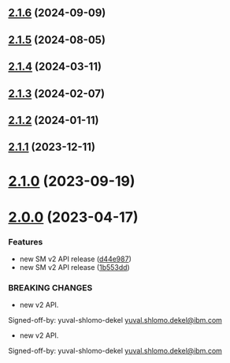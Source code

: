 ## [2.1.6](https://github.com/IBM/secrets-manager-python-sdk/compare/v2.1.5...v2.1.6) (2024-09-09)

## [2.1.5](https://github.com/IBM/secrets-manager-python-sdk/compare/v2.1.4...v2.1.5) (2024-08-05)

## [2.1.4](https://github.com/IBM/secrets-manager-python-sdk/compare/v2.1.3...v2.1.4) (2024-03-11)

## [2.1.3](https://github.com/IBM/secrets-manager-python-sdk/compare/v2.1.2...v2.1.3) (2024-02-07)

## [2.1.2](https://github.com/IBM/secrets-manager-python-sdk/compare/v2.1.1...v2.1.2) (2024-01-11)

## [2.1.1](https://github.com/IBM/secrets-manager-python-sdk/compare/v2.1.0...v2.1.1) (2023-12-11)

# [2.1.0](https://github.com/IBM/secrets-manager-python-sdk/compare/v2.0.0...v2.1.0) (2023-09-19)

# [2.0.0](https://github.com/IBM/secrets-manager-python-sdk/compare/v1.0.26...v2.0.0) (2023-04-17)


### Features

* new SM v2 API release ([d44e987](https://github.com/IBM/secrets-manager-python-sdk/commit/d44e98718143fc6d8c5f27cd1d148586f94ba029))
* new SM v2 API release ([1b553dd](https://github.com/IBM/secrets-manager-python-sdk/commit/1b553dd266287962de302de3558ceb072cd1137f))


### BREAKING CHANGES

* new v2 API.

Signed-off-by: yuval-shlomo-dekel <yuval.shlomo.dekel@ibm.com>
* new v2 API.

Signed-off-by: yuval-shlomo-dekel <yuval.shlomo.dekel@ibm.com>
